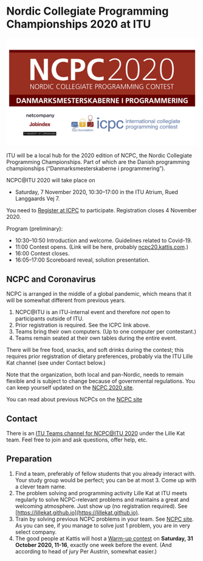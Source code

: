 # Nordic Collegiate Programming Championships 2020 at ITU

![NPCP @ ITU](images/NCPC-2020-1920x1080px.jpg)

ITU will be a local hub for the 2020 edition of NCPC, the Nordic Collegiate Programming Championships.
Part of which are the Danish programming championships (“Danmarksmesterskaberne i programmering”).

NCPC@ITU 2020 will take place on 

* Saturday, 7 November 2020, 10:30–17:00 in the ITU Atrium, Rued Langgaards Vej 7.

You need to [Register at ICPC](https://icpc.global/regionals/finder/Nordic-2020) to participate.
Registration closes 4 November 2020.

Program (preliminary):

* 10:30–10:50 Introduction and welcome. Guidelines related to Covid-19.
* 11:00 Contest opens. (Link will be here, probably [ncpc20.kattis.com](https://ncpc20.kattis.com).)
* 16:00 Contest closes.
* 16:05–17:00 Scoreboard reveal, solution presentation.

## NCPC and Coronavirus

NCPC is arranged in the middle of a global pandemic, which means that it will be somewhat different from previous years.

1. NCPC@ITU is an ITU-internal event and therefore _not_ open to participants outside of ITU.
2. Prior registration is required. See the ICPC link above.
3. Teams bring their own computers. (Up to one computer per contestant.)
4. Teams remain seated at their own tables during the entire event.

There will be free food, snacks, and soft drinks during the contest; this requires prior registration of dietary preferences, probably via the ITU Lille Kat channel (see under Contact below.)

Note that the organization, both local and pan-Nordic, needs to remain flexible and is subject to change because of governmental regulations. 
You can keep yourself updated on the [NCPC 2020 site](https://nordic.icpc.io/ncpc2020/).

You can read about previous NCPCs on the [NCPC site](https://nordic.icpc.io)

## Contact

There is an [ITU Teams channel for NCPC@ITU 2020](https://teams.microsoft.com/l/channel/19%3a954287df1f9847b58af7aa5661c421e9%40thread.tacv2/NCPC%2540ITU%25202020?groupId=f8d37a29-5c53-44fd-b2c9-bed005d1aee9&tenantId=bea229b6-7a08-4086-b44c-71f57f716bdb) under the Lille Kat team.
Feel free to join and ask questions, offer help, etc.

## Preparation

1. Find a team, preferably of fellow students that you already interact with. Your study group would be perfect; you can be at most 3. Come up with a clever team name.
2. The problem solving and programming activity Lille Kat at ITU meets regularly to solve NCPC-relevant problems and maintains a great and welcoming atmosphere.
   Just show up (no registration required). See [https://lillekat.github.io](https://lillekat.github.io).
3. Train by solving previous NCPC problems in your team. See [NCPC site](https://nordic.icpc.io). 
   As you can see, if you manage to solve just 1 problem, you are in very select company.
4. The good people at Kattis will host a [Warm-up contest](https://open.kattis.com/contests/ncpc2020warmup) on **Saturday, 31 October 2020, 11-16**, exactly one week before the event. (And according to head of jury Per Austrin, somewhat easier.)

